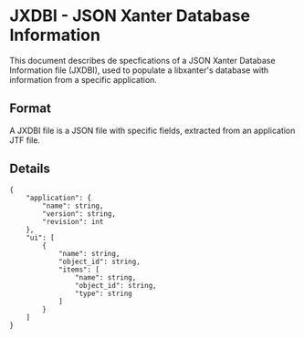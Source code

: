 # JXDBI - JSON Xanter Database Information

This document describes de specfications of a JSON Xanter Database Information
file (JXDBI), used to populate a libxanter's database with information from
a specific application.

## Format

A JXDBI file is a JSON file with specific fields, extracted from an
application JTF file.

## Details
```
{
    "application": {
        "name": string,
        "version": string,
        "revision": int
    },
    "ui": [
        {
            "name": string,
            "object_id": string,
            "items": [
                "name": string,
                "object_id": string,
                "type": string
            ]
        }
    ]
}
```

